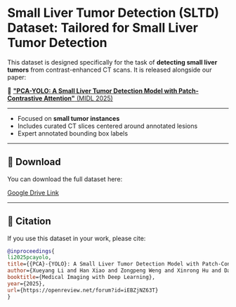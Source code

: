# Small Liver Tumor Detection (SLTD) Dataset: Tailored for Small Liver Tumor Detection

This dataset is designed specifically for the task of **detecting small liver tumors** from contrast-enhanced CT scans. It is released alongside our paper:

📄 [**"PCA-YOLO: A Small Liver Tumor Detection Model with Patch-Contrastive Attention"** (MIDL 2025)](https://openreview.net/pdf?id=iEBZjNZ63T)

---

- Focused on **small tumor instances**
- Includes curated CT slices centered around annotated lesions
- Expert annotated bounding box labels

---

## 🔗 Download

You can download the full dataset here:

[Google Drive Link](https://drive.google.com/drive/folders/11Um7nUdTTOzUqBtl2eO1Iq5ky9xTFkqH?usp=drive_link)

---

## 📌 Citation

If you use this dataset in your work, please cite:

```bibtex
@inproceedings{
li2025pcayolo,
title={{PCA}-{YOLO}: A Small Liver Tumor Detection Model with Patch-Contrastive Attention},
author={Xueyang Li and Han Xiao and Zongpeng Weng and Xinrong Hu and Danny Chen and Yiyu Shi},
booktitle={Medical Imaging with Deep Learning},
year={2025},
url={https://openreview.net/forum?id=iEBZjNZ63T}
}


